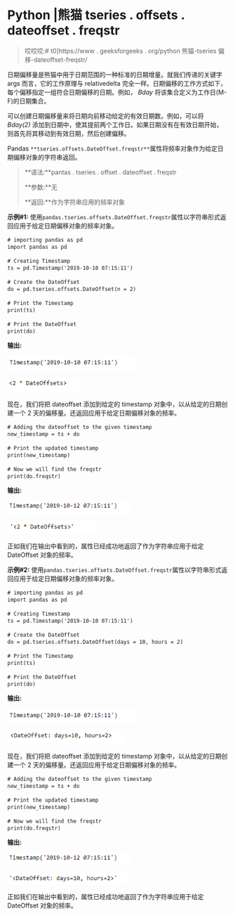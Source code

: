 # Python |熊猫 tseries . offsets . dateoffset . freqstr

> 哎哎哎:# t0]https://www . geeksforgeeks . org/python 熊猫-tseries 偏移-dateoffset-freqstr/

日期偏移量是熊猫中用于日期范围的一种标准的日期增量。就我们传递的关键字 args 而言，它的工作原理与 relativedelta 完全一样。日期偏移的工作方式如下，每个偏移指定一组符合日期偏移的日期。例如， *Bday* 将该集合定义为工作日(M-F)的日期集合。

可以创建日期偏移量来将日期向前移动给定的有效日期数。例如，可以将 *Bday(2)* 添加到日期中，使其提前两个工作日。如果日期没有在有效日期开始，则首先将其移动到有效日期，然后创建偏移。

Pandas `**tseries.offsets.DateOffset.freqstr**`属性将频率对象作为给定日期偏移对象的字符串返回。

> **语法:**pantas . tseries . offset . dateoffset . freqstr
> 
> **参数:**无
> 
> **返回:**作为字符串应用的频率对象

**示例#1:** 使用`pandas.tseries.offsets.DateOffset.freqstr`属性以字符串形式返回应用于给定日期偏移对象的频率对象。

```
# importing pandas as pd
import pandas as pd

# Creating Timestamp
ts = pd.Timestamp('2019-10-10 07:15:11')

# Create the DateOffset
do = pd.tseries.offsets.DateOffset(n = 2)

# Print the Timestamp
print(ts)

# Print the DateOffset
print(do)
```

**输出:**

![](img/31fa9e80203f8bb21b39d4385472bd28.png)

![](img/e179ed982fa52f5bca021fecb6227e71.png)

现在，我们将把 dateoffset 添加到给定的 timestamp 对象中，以从给定的日期创建一个 2 天的偏移量。还返回应用于给定日期偏移对象的频率。

```
# Adding the dateoffset to the given timestamp
new_timestamp = ts + do

# Print the updated timestamp
print(new_timestamp)

# Now we will find the freqstr
print(do.freqstr)
```

**输出:**

![](img/245c467c7299064278ddbe002c2f1fc9.png)

![](img/ce1dbd20a99139addc55224f21281483.png)

正如我们在输出中看到的，属性已经成功地返回了作为字符串应用于给定 DateOffset 对象的频率。

**示例#2:** 使用`pandas.tseries.offsets.DateOffset.freqstr`属性以字符串形式返回应用于给定日期偏移对象的频率对象。

```
# importing pandas as pd
import pandas as pd

# Creating Timestamp
ts = pd.Timestamp('2019-10-10 07:15:11')

# Create the DateOffset
do = pd.tseries.offsets.DateOffset(days = 10, hours = 2)

# Print the Timestamp
print(ts)

# Print the DateOffset
print(do)
```

**输出:**

![](img/31fa9e80203f8bb21b39d4385472bd28.png)

![](img/23fb61877bba29436fbba85e80eb7d09.png)

现在，我们将把 dateoffset 添加到给定的 timestamp 对象中，以从给定的日期创建一个 2 天的偏移量。还返回应用于给定日期偏移对象的频率。

```
# Adding the dateoffset to the given timestamp
new_timestamp = ts + do

# Print the updated timestamp
print(new_timestamp)

# Now we will find the freqstr
print(do.freqstr)
```

**输出:**

![](img/245c467c7299064278ddbe002c2f1fc9.png)

![](img/31c61580c1ffe3083b3c4d857d8289d0.png)

正如我们在输出中看到的，属性已经成功地返回了作为字符串应用于给定 DateOffset 对象的频率。
